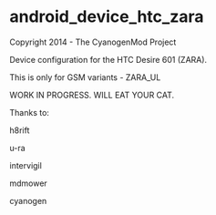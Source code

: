 
android_device_htc_zara
=======================

Copyright 2014 - The CyanogenMod Project

Device configuration for the HTC Desire 601 (ZARA).

This is only for GSM variants - ZARA_UL

WORK IN PROGRESS. WILL EAT YOUR CAT.


Thanks to:

h8rift

u-ra

intervigil

mdmower

cyanogen
